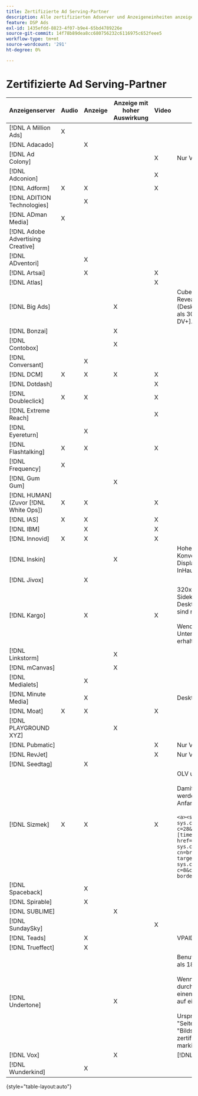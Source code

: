 ```yaml
---
title: Zertifizierte Ad Serving-Partner
description: Alle zertifizierten Adserver und Anzeigeneinheiten anzeigen.
feature: DSP Ads
exl-id: 1435efdd-8823-4f07-b9e4-65bd4789226e
source-git-commit: 14f78b89dea8cc680756232c6116975c652feee5
workflow-type: tm+mt
source-wordcount: '291'
ht-degree: 0%

---
```


# Zertifizierte Ad Serving-Partner

| Anzeigenserver | Audio | Anzeige | Anzeige mit hoher Auswirkung | Video | Besondere Anforderungen und Hinweise |
| --- | --- | --- | --- | --- | --- |
| [!DNL A Million Ads] | X |  |  |  |  |
| [!DNL Adacado] |  | X |  |  |  |
| [!DNL Ad Colony] |  |  |  | X | Nur VAST Mobile |
| [!DNL Adconion] |  |  |  | X |  |
| [!DNL Adform] | X | X |  | X |  |
| [!DNL ADITION Technologies] |  | X |  |  |  |
| [!DNL ADman Media] | X |  |  |  |  |
| [!DNL Adobe Advertising Creative] |  |  |  |  |  |
| [!DNL ADventori] |  | X |  |  |  |
| [!DNL Artsai] |  | X |  | X |  |
| [!DNL Atlas] |  |  |  | X |  |
| [!DNL Big Ads] |  |  | X |  | Cube (Desktop), Cube (Mobil), Karten (Desktop), Big Reveal (Desktop), Cine-Cube (Desktop), Cinematics (Desktop). Richten Sie alle diese Anzeigentypen in DSP als 300 x 250 ein. Nur zertifiziert über [!DNL Magnite DV+]. |
| [!DNL Bonzai] |  |  | X |  |  |
| [!DNL Contobox] |  |  | X |  |  |
| [!DNL Conversant] |  | X |  |  |  |
| [!DNL DCM] | X | X | X | X |  |
| [!DNL Dotdash] |  |  |  | X |  |
| [!DNL Doubleclick] | X | X |  | X |  |
| [!DNL Extreme Reach] |  |  |  | X |  |
| [!DNL Eyereturn] |  | X |  |  |  |
| [!DNL Flashtalking] | X | X |  | X |  |
| [!DNL Frequency] | X |  |  |  |  |
| [!DNL Gum Gum] |  |  | X |  |  |
| [!DNL HUMAN] (Zuvor [!DNL White Ops]) | X | X |  | X |  |
| [!DNL IAS] | X | X |  | X |  |
| [!DNL IBM] |  | X |  | X |  |
| [!DNL Innovid] | X | X |  | X |  |
| [!DNL Inskin] |  |  | X |  | Hohe Schlaganfälle (einschließlich Cavai-Konversationsanzeigen) müssen von einer 180 x 150 Display-Deal-ID im gesamten Inventarnetzwerk von InHautfächern bereitgestellt werden. |
| [!DNL Jivox] |  | X |  |  |  |
| [!DNL Kargo] |  | X |  | X | 320x50 Anker, BYOC, Hover, Breakout, Breakaway und Sidekick; 300x250 Outstream, HighRise; Standard-Desktop-Anzeige (spezielle Anzeigen-Plug-in-IDs sind nicht erforderlich); Video Anchor (nur VAST)</br></br>Wenden Sie sich an Ihr Adobe Account Team, um Unterstützung beim Einrichten von Werbeeinheiten zu erhalten. |
| [!DNL Linkstorm] |  |  | X |  |  |
| [!DNL mCanvas] |  |  | X |  |  |
| [!DNL Medialets] |  | X |  |  |  |
| [!DNL Minute Media] |  | X |  |  | Desktop-Design (970x250) |
| [!DNL Moat] | X | X |  | X |  |
| [!DNL PLAYGROUND XYZ] |  |  | X |  |  |
| [!DNL Pubmatic] |  |  |  | X | Nur VAST |
| [!DNL RevJet] |  |  |  | X | Nur VAST |
| [!DNL Seedtag] |  | X |  |  |  |
| [!DNL Sizmek] | X | X |  | X | OLV und CTV</br></br>Damit die Tags in der Benutzeroberfläche gerendert werden, umbrechen Sie das Tag mit `<a>` -Tags (am Anfang und am Ende). Siehe Beispiel-Tag unten:</br></br>`<a><script src="https://bs.serving-sys.com/Serving/adServer.bs?c=28&cn=display&pli=1074570064&w=900&h=550&ord=[timestamp]&ifrm=-1&z=0"></script> <noscript> <a href="https://bs.serving-sys.com/Serving/adServer.bs?cn=brd&pli=1074570064&Page=&Pos=-602368150" target="_blank"> <img src="https://bs.serving-sys.com/Serving/adServer.bs?c=8&cn=display&pli=1074570064&Page=&Pos=-602368150" border=0 width=900 height=550></a> </noscript><a>` |
| [!DNL Spaceback] |  | X |  |  |  |
| [!DNL Spirable] |  | X |  |  |  |
| [!DNL SUBLIME] |  |  | X |  |  |
| [!DNL SundaySky] |  |  |  | X |  |
| [!DNL Teads] |  | X |  |  | VPAID wird im Outstream-Inventar nicht unterstützt. |
| [!DNL Trueffect] |  | X |  |  |  |
| [!DNL Undertone] |  |  | X |  | Benutzerdefinierte Seitengänger-Anzeigeneinheit, die als 180x150 in DSP hochgeladen wurde</br></br>Wenn Index Exchange eine 180x150-Auktion durchläuft und DSP Gebote auf der Auktion abgibt und einen Impression liefert, wird der Kreativschaffende auf eine ganzseitige Display-Anzeige erweitert.</br></br>Ursprünglich für die Anzeigeneinheiten &quot;Seitenübersicht&quot;, &quot;Erweiterbarer Zusammenhalt&quot;und &quot;Bildschirmverschiebung&quot;zertifiziert. Dies muss neu zertifiziert werden, wobei die Schritte für Prozesse markiert sind. |
| [!DNL Vox] |  |  | X |  | [!DNL Athena] Anzeigeneinheiten |
| [!DNL Wunderkind] |  | X |  |  |  |

{style=&quot;table-layout:auto&quot;}
